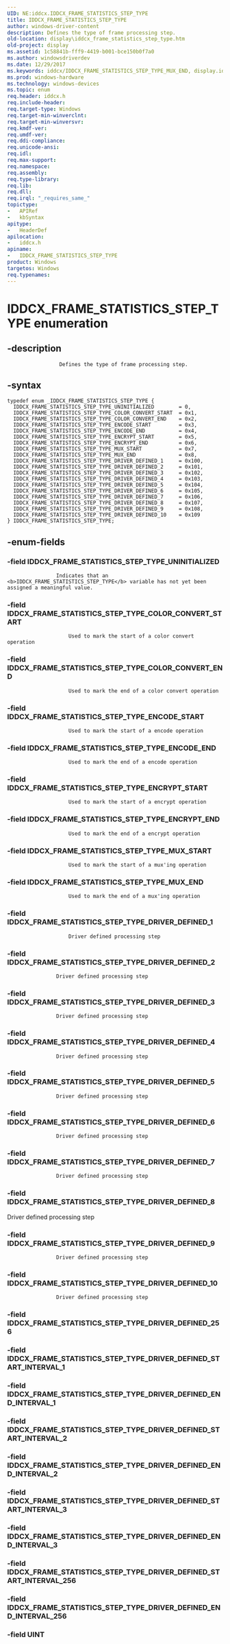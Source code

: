 ```yaml
---
UID: NE:iddcx.IDDCX_FRAME_STATISTICS_STEP_TYPE
title: IDDCX_FRAME_STATISTICS_STEP_TYPE
author: windows-driver-content
description: Defines the type of frame processing step.
old-location: display\iddcx_frame_statistics_step_type.htm
old-project: display
ms.assetid: 1c58841b-fff9-4419-b001-bce150b0f7a0
ms.author: windowsdriverdev
ms.date: 12/29/2017
ms.keywords: iddcx/IDDCX_FRAME_STATISTICS_STEP_TYPE_MUX_END, display.iddcx_frame_statistics_step_type, iddcx/IDDCX_FRAME_STATISTICS_STEP_TYPE_DRIVER_DEFINED_6, iddcx/IDDCX_FRAME_STATISTICS_STEP_TYPE, IDDCX_FRAME_STATISTICS_STEP_TYPE, IDDCX_FRAME_STATISTICS_STEP_TYPE_DRIVER_DEFINED_1, IDDCX_FRAME_STATISTICS_STEP_TYPE_DRIVER_DEFINED_5, IDDCX_FRAME_STATISTICS_STEP_TYPE_UNINITIALIZED, iddcx/IDDCX_FRAME_STATISTICS_STEP_TYPE_UNINITIALIZED, IDDCX_FRAME_STATISTICS_STEP_TYPE_ENCODE_START, IDDCX_FRAME_STATISTICS_STEP_TYPE_DRIVER_DEFINED_9, IDDCX_FRAME_STATISTICS_STEP_TYPE_MUX_END, IDDCX_FRAME_STATISTICS_STEP_TYPE_COLOR_CONVERT_END, iddcx/IDDCX_FRAME_STATISTICS_STEP_TYPE_DRIVER_DEFINED_3, IDDCX_FRAME_STATISTICS_STEP_TYPE_ENCRYPT_START, iddcx/IDDCX_FRAME_STATISTICS_STEP_TYPE_ENCRYPT_START, iddcx/IDDCX_FRAME_STATISTICS_STEP_TYPE_DRIVER_DEFINED_1, iddcx/IDDCX_FRAME_STATISTICS_STEP_TYPE_DRIVER_DEFINED_2, iddcx/IDDCX_FRAME_STATISTICS_STEP_TYPE_DRIVER_DEFINED_7, iddcx/IDDCX_FRAME_STATISTICS_STEP_TYPE_ENCODE_START, IDDCX_FRAME_STATISTICS_STEP_TYPE_ENCODE_END, iddcx/IDDCX_FRAME_STATISTICS_STEP_TYPE_ENCRYPT_END, iddcx/IDDCX_FRAME_STATISTICS_STEP_TYPE_ENCODE_END, IDDCX_FRAME_STATISTICS_STEP_TYPE_ENCRYPT_END, IDDCX_FRAME_STATISTICS_STEP_TYPE_DRIVER_DEFINED_4, IDDCX_FRAME_STATISTICS_STEP_TYPE enumeration [Display Devices], IDDCX_FRAME_STATISTICS_STEP_TYPE_DRIVER_DEFINED_8, IDDCX_FRAME_STATISTICS_STEP_TYPE_MUX_START, IDDCX_FRAME_STATISTICS_STEP_TYPE_DRIVER_DEFINED_2, IDDCX_FRAME_STATISTICS_STEP_TYPE_DRIVER_DEFINED_7, iddcx/IDDCX_FRAME_STATISTICS_STEP_TYPE_DRIVER_DEFINED_8, iddcx/IDDCX_FRAME_STATISTICS_STEP_TYPE_DRIVER_DEFINED_4, iddcx/IDDCX_FRAME_STATISTICS_STEP_TYPE_COLOR_CONVERT_START, IDDCX_FRAME_STATISTICS_STEP_TYPE_DRIVER_DEFINED_3, IDDCX_FRAME_STATISTICS_STEP_TYPE_COLOR_CONVERT_START, iddcx/IDDCX_FRAME_STATISTICS_STEP_TYPE_DRIVER_DEFINED_10, IDDCX_FRAME_STATISTICS_STEP_TYPE_DRIVER_DEFINED_6, IDDCX_FRAME_STATISTICS_STEP_TYPE_DRIVER_DEFINED_10, iddcx/IDDCX_FRAME_STATISTICS_STEP_TYPE_DRIVER_DEFINED_9, iddcx/IDDCX_FRAME_STATISTICS_STEP_TYPE_MUX_START, iddcx/IDDCX_FRAME_STATISTICS_STEP_TYPE_COLOR_CONVERT_END, iddcx/IDDCX_FRAME_STATISTICS_STEP_TYPE_DRIVER_DEFINED_5
ms.prod: windows-hardware
ms.technology: windows-devices
ms.topic: enum
req.header: iddcx.h
req.include-header: 
req.target-type: Windows
req.target-min-winverclnt: 
req.target-min-winversvr: 
req.kmdf-ver: 
req.umdf-ver: 
req.ddi-compliance: 
req.unicode-ansi: 
req.idl: 
req.max-support: 
req.namespace: 
req.assembly: 
req.type-library: 
req.lib: 
req.dll: 
req.irql: "_requires_same_"
topictype:
-	APIRef
-	kbSyntax
apitype:
-	HeaderDef
apilocation:
-	iddcx.h
apiname:
-	IDDCX_FRAME_STATISTICS_STEP_TYPE
product: Windows
targetos: Windows
req.typenames: 
---
```


# IDDCX_FRAME_STATISTICS_STEP_TYPE enumeration


## -description



                     Defines the type of frame processing step.
                


## -syntax


````
typedef enum _IDDCX_FRAME_STATISTICS_STEP_TYPE { 
  IDDCX_FRAME_STATISTICS_STEP_TYPE_UNINITIALIZED        = 0,
  IDDCX_FRAME_STATISTICS_STEP_TYPE_COLOR_CONVERT_START  = 0x1,
  IDDCX_FRAME_STATISTICS_STEP_TYPE_COLOR_CONVERT_END    = 0x2,
  IDDCX_FRAME_STATISTICS_STEP_TYPE_ENCODE_START         = 0x3,
  IDDCX_FRAME_STATISTICS_STEP_TYPE_ENCODE_END           = 0x4,
  IDDCX_FRAME_STATISTICS_STEP_TYPE_ENCRYPT_START        = 0x5,
  IDDCX_FRAME_STATISTICS_STEP_TYPE_ENCRYPT_END          = 0x6,
  IDDCX_FRAME_STATISTICS_STEP_TYPE_MUX_START            = 0x7,
  IDDCX_FRAME_STATISTICS_STEP_TYPE_MUX_END              = 0x8,
  IDDCX_FRAME_STATISTICS_STEP_TYPE_DRIVER_DEFINED_1     = 0x100,
  IDDCX_FRAME_STATISTICS_STEP_TYPE_DRIVER_DEFINED_2     = 0x101,
  IDDCX_FRAME_STATISTICS_STEP_TYPE_DRIVER_DEFINED_3     = 0x102,
  IDDCX_FRAME_STATISTICS_STEP_TYPE_DRIVER_DEFINED_4     = 0x103,
  IDDCX_FRAME_STATISTICS_STEP_TYPE_DRIVER_DEFINED_5     = 0x104,
  IDDCX_FRAME_STATISTICS_STEP_TYPE_DRIVER_DEFINED_6     = 0x105,
  IDDCX_FRAME_STATISTICS_STEP_TYPE_DRIVER_DEFINED_7     = 0x106,
  IDDCX_FRAME_STATISTICS_STEP_TYPE_DRIVER_DEFINED_8     = 0x107,
  IDDCX_FRAME_STATISTICS_STEP_TYPE_DRIVER_DEFINED_9     = 0x108,
  IDDCX_FRAME_STATISTICS_STEP_TYPE_DRIVER_DEFINED_10    = 0x109
} IDDCX_FRAME_STATISTICS_STEP_TYPE;
````


## -enum-fields




### -field IDDCX_FRAME_STATISTICS_STEP_TYPE_UNINITIALIZED


                        
                    Indicates that an <b>IDDCX_FRAME_STATISTICS_STEP_TYPE</b> variable has not yet been assigned a meaningful value.


### -field IDDCX_FRAME_STATISTICS_STEP_TYPE_COLOR_CONVERT_START


                        Used to mark the start of a color convert operation
                    


### -field IDDCX_FRAME_STATISTICS_STEP_TYPE_COLOR_CONVERT_END


                        Used to mark the end of a color convert operation
                    


### -field IDDCX_FRAME_STATISTICS_STEP_TYPE_ENCODE_START


                        Used to mark the start of a encode operation
                    


### -field IDDCX_FRAME_STATISTICS_STEP_TYPE_ENCODE_END


                        Used to mark the end of a encode operation
                    


### -field IDDCX_FRAME_STATISTICS_STEP_TYPE_ENCRYPT_START


                        Used to mark the start of a encrypt operation
                    


### -field IDDCX_FRAME_STATISTICS_STEP_TYPE_ENCRYPT_END


                        Used to mark the end of a encrypt operation
                    


### -field IDDCX_FRAME_STATISTICS_STEP_TYPE_MUX_START


                        Used to mark the start of a mux'ing operation
                    


### -field IDDCX_FRAME_STATISTICS_STEP_TYPE_MUX_END


                        Used to mark the end of a mux'ing operation
                    


### -field IDDCX_FRAME_STATISTICS_STEP_TYPE_DRIVER_DEFINED_1


                        Driver defined processing step


### -field IDDCX_FRAME_STATISTICS_STEP_TYPE_DRIVER_DEFINED_2


                        
                    Driver defined processing step


### -field IDDCX_FRAME_STATISTICS_STEP_TYPE_DRIVER_DEFINED_3


                        
                    Driver defined processing step


### -field IDDCX_FRAME_STATISTICS_STEP_TYPE_DRIVER_DEFINED_4


                        
                    Driver defined processing step


### -field IDDCX_FRAME_STATISTICS_STEP_TYPE_DRIVER_DEFINED_5


                        
                    Driver defined processing step


### -field IDDCX_FRAME_STATISTICS_STEP_TYPE_DRIVER_DEFINED_6


                        
                    Driver defined processing step


### -field IDDCX_FRAME_STATISTICS_STEP_TYPE_DRIVER_DEFINED_7


                        
                    Driver defined processing step


### -field IDDCX_FRAME_STATISTICS_STEP_TYPE_DRIVER_DEFINED_8

Driver defined processing step
                        
                    


### -field IDDCX_FRAME_STATISTICS_STEP_TYPE_DRIVER_DEFINED_9


                        
                    Driver defined processing step


### -field IDDCX_FRAME_STATISTICS_STEP_TYPE_DRIVER_DEFINED_10


                        
                    Driver defined processing step


### -field IDDCX_FRAME_STATISTICS_STEP_TYPE_DRIVER_DEFINED_256


### -field IDDCX_FRAME_STATISTICS_STEP_TYPE_DRIVER_DEFINED_START_INTERVAL_1


### -field IDDCX_FRAME_STATISTICS_STEP_TYPE_DRIVER_DEFINED_END_INTERVAL_1


### -field IDDCX_FRAME_STATISTICS_STEP_TYPE_DRIVER_DEFINED_START_INTERVAL_2


### -field IDDCX_FRAME_STATISTICS_STEP_TYPE_DRIVER_DEFINED_END_INTERVAL_2


### -field IDDCX_FRAME_STATISTICS_STEP_TYPE_DRIVER_DEFINED_START_INTERVAL_3


### -field IDDCX_FRAME_STATISTICS_STEP_TYPE_DRIVER_DEFINED_END_INTERVAL_3


### -field IDDCX_FRAME_STATISTICS_STEP_TYPE_DRIVER_DEFINED_START_INTERVAL_256


### -field IDDCX_FRAME_STATISTICS_STEP_TYPE_DRIVER_DEFINED_END_INTERVAL_256


### -field UINT



